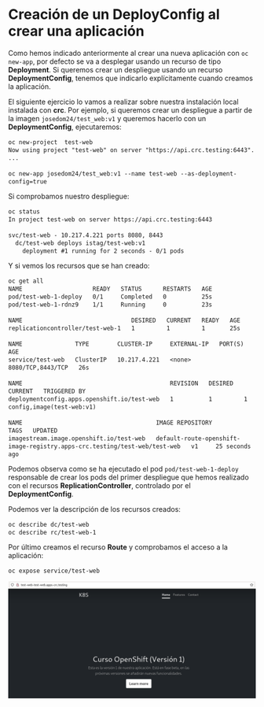 # Creación de un DeployConfig al crear una aplicación

Como hemos indicado anteriormente al crear una nueva aplicación con `oc new-app`, por defecto se va a desplegar usando un recurso de tipo **Deployment**. Si queremos crear un despliegue usando un recurso **DeploymentConfig**, tenemos que indicarlo explícitamente cuando creamos la aplicación.

El siguiente ejercicio lo vamos a realizar sobre nuestra instalación local instalada con **crc**. Por ejemplo, si queremos crear un despliegue a partir de la imagen `josedom24/test_web:v1` y queremos hacerlo con un **DeploymentConfig**, ejecutaremos:

    oc new-project  test-web
    Now using project "test-web" on server "https://api.crc.testing:6443".
    ...

    oc new-app josedom24/test_web:v1 --name test-web --as-deployment-config=true


Si comprobamos nuestro despliegue:

    oc status
    In project test-web on server https://api.crc.testing:6443

    svc/test-web - 10.217.4.221 ports 8080, 8443
      dc/test-web deploys istag/test-web:v1 
        deployment #1 running for 2 seconds - 0/1 pods


Y si vemos los recursos que se han creado:

    oc get all
    NAME                    READY   STATUS      RESTARTS   AGE
    pod/test-web-1-deploy   0/1     Completed   0          25s
    pod/test-web-1-rdnz9    1/1     Running     0          23s

    NAME                               DESIRED   CURRENT   READY   AGE
    replicationcontroller/test-web-1   1         1         1       25s

    NAME               TYPE        CLUSTER-IP     EXTERNAL-IP   PORT(S)             AGE
    service/test-web   ClusterIP   10.217.4.221   <none>        8080/TCP,8443/TCP   26s

    NAME                                          REVISION   DESIRED   CURRENT   TRIGGERED BY
    deploymentconfig.apps.openshift.io/test-web   1          1         1         config,image(test-web:v1)

    NAME                                      IMAGE REPOSITORY                                                            TAGS   UPDATED
    imagestream.image.openshift.io/test-web   default-route-openshift-image-registry.apps-crc.testing/test-web/test-web   v1     25 seconds ago


Podemos observa como se ha ejecutado el pod `pod/test-web-1-deploy` responsable de crear los pods del primer despliegue que hemos realizado con el recursos **ReplicationController**, controlado por el **DeploymentConfig**.

Podemos ver la descripción de los recursos creados:

    oc describe dc/test-web
    oc describe rc/test-web-1

Por último creamos el recurso **Route** y comprobamos el acceso a la aplicación:

    oc expose service/test-web

![web](img/web.png)


